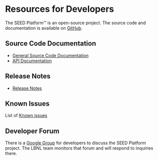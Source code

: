 # Resources for Developers

The SEED Platform&trade; is an open-source project. The source code and documentation is available on [GitHub](https://github.com/SEED-platform/seed).

## Source Code Documentation

- [General Source Code Documentation](http://seed-platform.readthedocs.org/en/stable/index.html)
- [API Documentation](https://seed-platform.readthedocs.io/en/stable/api.html)

## Release Notes

- [Release Notes](https://github.com/SEED-platform/seed/releases)

## Known Issues

List of [Known issues](http://seedinfo.lbl.gov/KB/seed-1-1-known-issues)

## Developer Forum

There is a [Google Group](seed-platform-dev@googlegroups.com) for developers to discuss the SEED Platform project. The LBNL team monitors that forum and will respond to inquiries there.